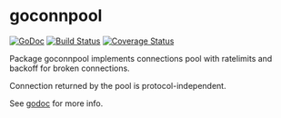 # goconnpool
[![GoDoc](https://godoc.org/github.com/derElektrobesen/goconnpool?status.svg)](https://godoc.org/github.com/derElektrobesen/goconnpool)
[![Build Status](https://travis-ci.com/derElektrobesen/goconnpool.svg?branch=master)](https://travis-ci.com/derElektrobesen/goconnpool)
[![Coverage Status](https://coveralls.io/repos/github/derElektrobesen/goconnpool/badge.svg?branch=master)](https://coveralls.io/github/derElektrobesen/goconnpool?branch=master)

Package goconnpool implements connections pool with
ratelimits and backoff for broken connections.

Connection returned by the pool is protocol-independent.

See [godoc](https://godoc.org/github.com/derElektrobesen/goconnpool) for more info.
